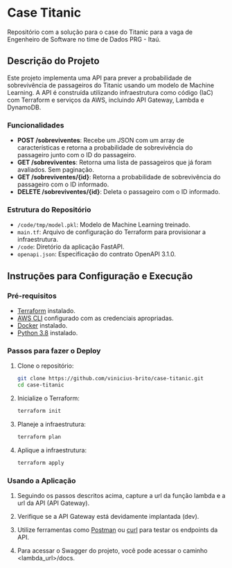 # Case Titanic

Repositório com a solução para o case do Titanic para a vaga de Engenheiro de Software no time de Dados PRG - Itaú.

## Descrição do Projeto

Este projeto implementa uma API para prever a probabilidade de sobrevivência de passageiros do Titanic usando um modelo de Machine Learning. A API é construída utilizando infraestrutura como código (IaC) com Terraform e serviços da AWS, incluindo API Gateway, Lambda e DynamoDB.

### Funcionalidades

- **POST /sobreviventes**: Recebe um JSON com um array de características e retorna a probabilidade de sobrevivência do passageiro junto com o ID do passageiro.
- **GET /sobreviventes**: Retorna uma lista de passageiros que já foram avaliados. Sem paginação.
- **GET /sobreviventes/{id}**: Retorna a probabilidade de sobrevivência do passageiro com o ID informado.
- **DELETE /sobreviventes/{id}**: Deleta o passageiro com o ID informado.

### Estrutura do Repositório

- `/code/tmp/model.pkl`: Modelo de Machine Learning treinado.
- `main.tf`: Arquivo de configuração do Terraform para provisionar a infraestrutura.
- `/code`: Diretório da aplicação FastAPI.
- `openapi.json`: Especificação do contrato OpenAPI 3.1.0.

## Instruções para Configuração e Execução

### Pré-requisitos

- [Terraform](https://www.terraform.io/downloads.html) instalado.
- [AWS CLI](https://aws.amazon.com/cli/) configurado com as credenciais apropriadas.
- [Docker](https://www.docker.com/) instalado.
- [Python 3.8](https://www.python.org/downloads/) instalado.

### Passos para fazer o Deploy

1. Clone o repositório:
    ```sh
    git clone https://github.com/vinicius-brito/case-titanic.git
    cd case-titanic
    ```

2. Inicialize o Terraform:
    ```sh
    terraform init
    ```

3. Planeje a infraestrutura:
    ```sh
    terraform plan
    ```

4. Aplique a infraestrutura:
    ```sh
    terraform apply
    ```

### Usando a Aplicação

1. Seguindo os passos descritos acima, capture a url da função lambda e a url da API (API Gateway).

2. Verifique se a API Gateway está devidamente implantada (dev).

3. Utilize ferramentas como [Postman](https://www.postman.com/) ou [curl](https://curl.se/) para testar os endpoints da API.

4. Para acessar o Swagger do projeto, você pode acessar o caminho <lambda_url>/docs.